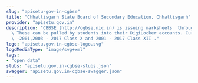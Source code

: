```yaml
---
slug: "apisetu-gov-in-cgbse"
title: "Chhattisgarh State Board of Secondary Education, Chhattisgarh"
provider: "apisetu.gov.in"
description: "CBBSE (http://cgbse.nic.in) is issuing marksheets  through DigiLocker.\
  \ These can be pulled by students into their DigiLocker accounts. Currently available\
  \ -2001,2003 - 2017 Class X and 2001 - 2017 Class XII ."
logo: "apisetu.gov.in-cgbse-logo.svg"
logoMediaType: "image/svg+xml"
tags:
- "open_data"
stubs: "apisetu.gov.in-cgbse-stubs.json"
swagger: "apisetu.gov.in-cgbse-swagger.json"
---
```

